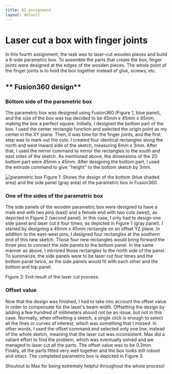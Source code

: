 ```yaml
---
title: 02_assignment
layout: default
---
```


# **Laser cut a box with finger joints**

In this fourth assignment, the task was to laser-cut wooden pieces and build a 6-side parametric box. To assemble the parts that create the box, finger joints were designed at the edges of the wooden pieces. The whole point of the finger joints is to hold the box together instead of glue, screws, etc. 


## ** Fusion360 design** 

### **Bottom side of the parametric box**

The parametric box was designed using Fusion360 (Figure 1, blue panel), and the size of the box was top decided to be 45mm x 45mm x 45mm, making the box a perfect square. Initially, I designed the bottom part of the box. I used the center rectangle function and selected the origin point as my center in the XY plane. Then, it was time for the finger joints, and the first step was to mark out the cuts. I created four identical  rectangles along the north and west inward side of the sketch, measuring 6mm x 3mm. After that, I used the mirror command to mirror the rectangles to the south and east sides of the sketch. As mentioned above, the dimensions of the 2D bottom part were 45mm x 45mm. After designing the bottom part, I used the extrude command to give ‘’height’’ to the bottom sketch by 3mm.

![parametric box ](https://github.com/vtryfos/vtryfos.github.io/assets/143755086/555c3046-786c-4f29-960c-1b27ed906574)
Figure 1: Shows the design of the bottom (blue shaded area) and the side panel (gray area) of the parametric box in Fusion360.


### **One of the sides of the parametric box**

The side panels of the wooden parametric box were designed to have a male end with two pins (east) and a female end with two cuts (west), as depicted in Figure 2 (second panel). In this case, I only had to design one side panel and laser cut it four times, as depicted in Figure 1 (gray panel). I started by designing a 45mm x 45mm rectangle on an offset YZ plane. In addition to the east-west pins, I designed four rectangles at the southern end of this new sketch. Those four new rectangles would bring forward the three pins to connect the side panels to the bottom panel. In the same manner as above, I mirrored those rectangles to the north side of the panel. To summarize, the side panels were to be laser cut four times and the bottom panel twice, as the side panels would fit with each other and the bottom and top panel.


Figure 2: End result of the laser cut process.

### **Offset value**


Now that the design was finished, I had to take into account the offset value in order to compensate for the laser's beam width. Offsetting the design by adding a few hundred of millimeters should not be an issue, but not in this case. Normally, when offsetting a sketch, a single click is enough to select all the lines or curves of interest, which was something that I missed. In other words, I used the offset command and selected only one line, instead of the whole sketch, meaning that the laser cut was inconsistent. Max did a valiant effort to find the problem, which was eventually solved and we managed to laser cut all the parts. The offset value was to be 0.2mm. Finally, all the parts fitted very well together and the box looks still robust and intact. The completed parametric box is depicted in Figure 3.


Shoutout to Max for being extremely helpful throughout the whole process!
